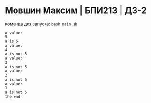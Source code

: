 # Мовшин Максим | БПИ213 | ДЗ-2
команда для запуска: `bash main.sh`
```
a value:
5
a is 5
a value:
4
a is not 5
a value:
3
a is not 5
a value:
2
a is not 5
a value:
1
a is not 5
the end
```
